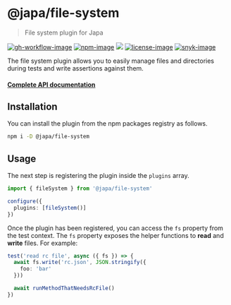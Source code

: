 # @japa/file-system
> File system plugin for Japa

[![gh-workflow-image]][gh-workflow-url] [![npm-image]][npm-url] ![][typescript-image] [![license-image]][license-url] [![snyk-image]][snyk-url]

The file system plugin allows you to easily manage files and directories during tests and write assertions against them.

#### [Complete API documentation](https://japa.dev/docs/plugins/file-system)

## Installation
You can install the plugin from the npm packages registry as follows.

```sh
npm i -D @japa/file-system
```

## Usage
The next step is registering the plugin inside the `plugins` array.

```ts
import { fileSystem } from '@japa/file-system'

configure({
  plugins: [fileSystem()]
})
```

Once the plugin has been registered, you can access the `fs` property from the test context. The `fs` property exposes the helper functions to **read** and **write** files. For example:

```ts
test('read rc file', async ({ fs }) => {
  await fs.write('rc.json', JSON.stringify({
    foo: 'bar'
  }))

  await runMethodThatNeedsRcFile()
})
```

[gh-workflow-image]: https://img.shields.io/github/actions/workflow/status/japa/file-system/test.yml?style=for-the-badge
[gh-workflow-url]: https://github.com/japa/file-system/actions/workflows/test.yml "Github action"

[npm-image]: https://img.shields.io/npm/v/@japa/file-system/latest.svg?style=for-the-badge&logo=npm
[npm-url]: https://www.npmjs.com/package/@japa/file-system/v/latest "npm"

[typescript-image]: https://img.shields.io/badge/Typescript-294E80.svg?style=for-the-badge&logo=typescript

[license-url]: LICENSE.md
[license-image]: https://img.shields.io/github/license/japa/file-system?style=for-the-badge

[snyk-image]: https://img.shields.io/snyk/vulnerabilities/github/japa/file-system?label=Snyk%20Vulnerabilities&style=for-the-badge
[snyk-url]: https://snyk.io/test/github/japa/file-system?targetFile=package.json "snyk"
